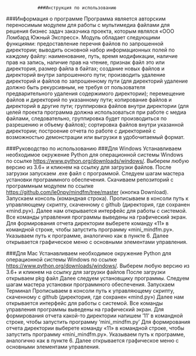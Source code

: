 				###Инструкция по использованию
###Информация о программе
Программа является авторским переносимым модулем для работы с мультимедиа файлами для решения бизнес задач заказчика проекта, которым являлся «ООО Ломбард Южный Экспресс». Модуль обладает следующими функциями:
предоставление перечня файлов по запрошенной директории;
выводить основной набор информационных полей по каждому файлу: наименование, путь, время модификации, наличие прав на запись, наличие прав на чтение, признак файл это или директория, размер файла в байтах;
создание новых файлов и директорий внутри запрошенного пути;
производить удаление директорий и файлов по запрошенному пути (для директорий удаление должно быть рекурсивным, не требуя от пользователя предварительного удаления содержимого директории);
перемещение файлов и директорий по указанному пути;
копирование файлов и директорий в другие пути;
группировка файлов внутри директории (для целей проекта программа должна использоваться при работе с медиа файлами, следовательно, группировка будет производиться по разрешению и объему файлов);
сортировка файлов внутри указанной директории;
построение отчета по работе с директорией с возможностью демонстрации или выгрузки в удобочитаемый формат.

###Руководство по использованию
###Для Windows
Устанавливаем необходимое окружение Python для операционной системы Windows по ссылке https://www.python.org/downloads/windows/.
Выберем любую версию из 3.6+ и кликнем на ссылку для загрузки файлов.
После загрузки запускаем .exe файл с программой. Следуем шагам мастера установки программного обеспечения.
Скачиваем репозиторий с программным модулем по ссылке https://github.com/le0npy/mindfm/tree/master (кнопка Download).
Запускаем консоль (командная строка).
Прописываем в консоли путь к управляющему скрипту, скаченному с github (директория, где сохранен «mind.py»).
Далее нам открывается интерфейс для работы с системой. Все команды управления программы выведены на графический экран.
Для формирования отчета директории выберете команду «11» в командной строке, чтобы запустить программу «mini_mindfm.py».
Указываем путь к программе, аналогично как в пункте 6.
Далее открывается графическое меню с основными элементами управления.

###Для Mac
Устанавливаем необходимое окружение Python для операционной системы Windows по ссылке https://www.python.org/downloads/windows/.
Выберем любую версию из 3.6+ и кликнем на ссылку для загрузки файлов
После загрузки открываем pkg файл
Далее следуем установщику программы. Следуем шагам мастера установки программного обеспечения.
Запускаем Терминал
Прописываем в консоли путь к управляющему скрипту, скаченному с github (директория, где сохранен «mind.py»)
Далее нам открывается интерфейс для работы с системой. Все команды управления программы выведены на графический экран.
Для формирования отчета какой-то директории напишем ’11’ в командной строке, чтобы запустить программу ‘mini_mindfm.py’
Для формирования отчета директории выберете команду «11» в командной строке, чтобы запустить программу «mini_mindfm.py».
Указываем путь к программе, аналогично как в пункте 6.
Далее открывается графическое меню с основными элементами управления.
